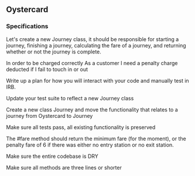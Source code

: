 ## Oystercard

### Specifications

Let's create a new Journey class, it should be responsible for starting a journey, finishing a journey, calculating the fare of a journey, and returning whether or not the journey is complete.

In order to be charged correctly
As a customer
I need a penalty charge deducted if I fail to touch in or out

Write up a plan for how you will interact with your code and manually test in IRB.

 Update your test suite to reflect a new Journey class

 Create a new class Journey and move the functionality that relates  to a journey from Oystercard to Journey

 Make sure all tests pass, all existing functionality is preserved

 The #fare method should return the minimum fare (for the moment), or the penalty fare of 6 if there was either no entry station or no exit station.

 Make sure the entire codebase is DRY

 Make sure all methods are three lines or shorter



 
